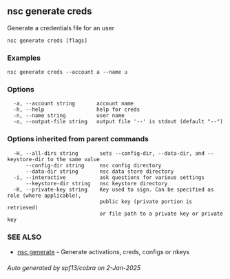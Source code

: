 ## nsc generate creds

Generate a credentials file for an user

```
nsc generate creds [flags]
```

### Examples

```
nsc generate creds --account a --name u
```

### Options

```
  -a, --account string       account name
  -h, --help                 help for creds
  -n, --name string          user name
  -o, --output-file string   output file '--' is stdout (default "--")
```

### Options inherited from parent commands

```
  -H, --all-dirs string       sets --config-dir, --data-dir, and --keystore-dir to the same value
      --config-dir string     nsc config directory
      --data-dir string       nsc data store directory
  -i, --interactive           ask questions for various settings
      --keystore-dir string   nsc keystore directory
  -K, --private-key string    Key used to sign. Can be specified as role (where applicable),
                              public key (private portion is retrieved)
                              or file path to a private key or private key 
```

### SEE ALSO

* [nsc generate](nsc_generate.md)	 - Generate activations, creds, configs or nkeys

###### Auto generated by spf13/cobra on 2-Jan-2025
